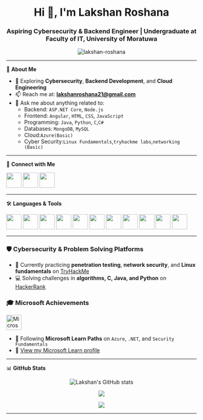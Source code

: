 <h1 align="center">Hi 👋, I'm Lakshan Roshana</h1>
<h3 align="center">Aspiring Cybersecurity & Backend Engineer | Undergraduate at Faculty of IT, University of Moratuwa</h3>

<p align="center">
  <img src="https://komarev.com/ghpvc/?username=lakshan-roshana&label=Profile%20views&color=0e75b6&style=flat" alt="lakshan-roshana" />
</p>

---

🎯 **About Me**

- 🌱 Exploring **Cybersecurity**, **Backend Development**, and **Cloud Engineering**
- 📫 Reach me at: **lakshanroshana21@gmail.com**
- 💬 Ask me about anything related to:
  - Backend: `ASP.NET Core`, `Node.js`
  - Frontend: `Angular`, `HTML`, `CSS`, `JavaScript`
  - Programming: `Java`, `Python`, `C`,`C#`
  - Databases: `MongoDB`, `MySQL`
  - Cloud:`Azure(Basic)`
  - Cyber Security:`Linux Fundamentals`,`tryhackme labs`,`networking (Basic)`

---

🔗 **Connect with Me**

<p align="left">
  <a href="mailto:lakshanroshana21@gmail.com"><img src="https://img.icons8.com/fluent/48/000000/gmail.png" width="40"/></a>
  <a href="https://www.linkedin.com/in/your-link-here"><img src="https://img.icons8.com/color/48/000000/linkedin.png" width="40"/></a>
  <a href="https://lakshanroshana.me/"><img src="https://img.icons8.com/fluency/48/domain.png" width="40"/></a>
</p>

---

🛠️ **Languages & Tools**

<p align="left">
  <img src="https://cdn.jsdelivr.net/gh/devicons/devicon/icons/c/c-original.svg" width="40" />
  <img src="https://cdn.jsdelivr.net/gh/devicons/devicon/icons/java/java-original.svg" width="40" />
  <img src="https://cdn.jsdelivr.net/gh/devicons/devicon/icons/python/python-original.svg" width="40" />
  <img src="https://cdn.jsdelivr.net/gh/devicons/devicon/icons/javascript/javascript-original.svg" width="40" />
  <img src="https://cdn.jsdelivr.net/gh/devicons/devicon/icons/html5/html5-original.svg" width="40" />
  <img src="https://cdn.jsdelivr.net/gh/devicons/devicon/icons/css3/css3-original.svg" width="40" />
  <img src="https://cdn.jsdelivr.net/gh/devicons/devicon/icons/angularjs/angularjs-original.svg" width="40" />
  <img src="https://cdn.jsdelivr.net/gh/devicons/devicon/icons/dot-net/dot-net-original.svg" width="40" />
  <img src="https://cdn.jsdelivr.net/gh/devicons/devicon/icons/mongodb/mongodb-original.svg" width="40" />
  <img src="https://cdn.jsdelivr.net/gh/devicons/devicon/icons/mysql/mysql-original.svg" width="40" />
  <img src="https://cdn.jsdelivr.net/gh/devicons/devicon/icons/github/github-original.svg" width="40" />
</p>

---

### 🛡️ Cybersecurity & Problem Solving Platforms

- 🧠 Currently practicing **penetration testing**, **network security**, and **Linux fundamentals** on [TryHackMe](https://tryhackme.com/p/silencewarrior)
- 💻 Solving challenges in **algorithms, C, Java, and Python** on [HackerRank](https://www.hackerrank.com/lakshanroshana2)

### 🎓 Microsoft Achievements

<p align="left">
  <a href="https://learn.microsoft.com/en-us/users/lakshanroshana-4192/achievements" target="_blank">
    <img src="https://img.icons8.com/color/48/000000/microsoft.png" width="40" alt="Microsoft Learn"/>
  </a>
</p>

- 🏅 Following **Microsoft Learn Paths** on `Azure`, `.NET`, and `Security Fundamentals`
- 🔗 [View my Microsoft Learn profile](https://learn.microsoft.com/en-us/users/lakshanroshana-4192/achievements)


---

📊 **GitHub Stats**

<p align="center">
  <img src="https://github-readme-stats.vercel.app/api?username=lakshan-roshana&show_icons=true&theme=tokyonight" alt="Lakshan's GitHub stats" />
</p>

<p align="center">
  <img src="https://github-readme-streak-stats.herokuapp.com/?user=lakshan-roshana&theme=tokyonight" />
</p>

<p align="center">
  <img src="https://github-readme-stats.vercel.app/api/top-langs/?username=lakshan-roshana&layout=compact&theme=tokyonight" />
</p>

---
